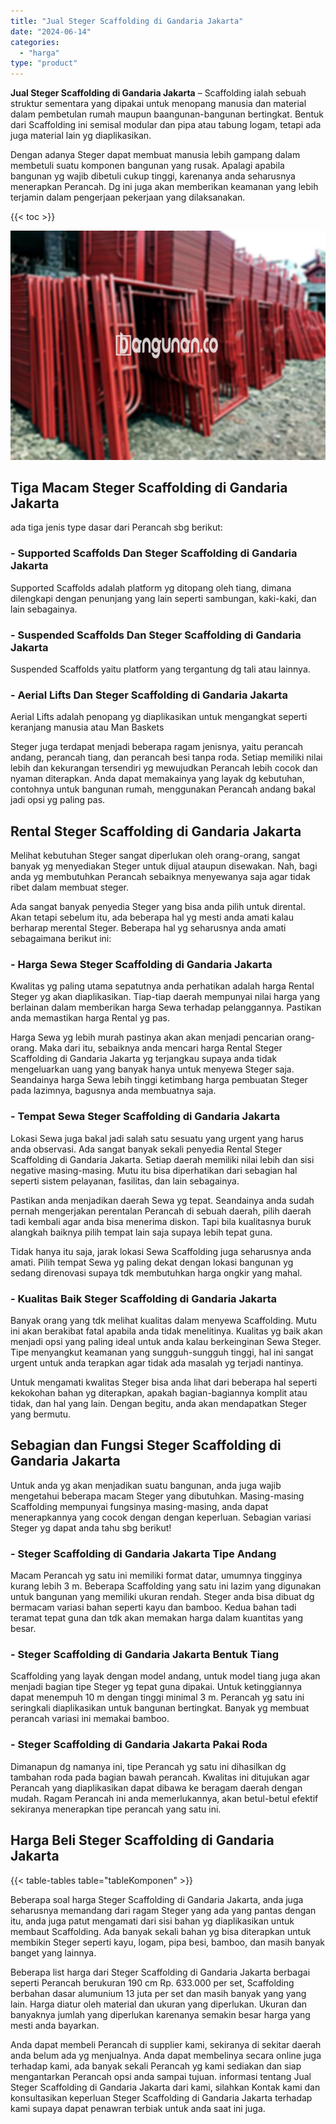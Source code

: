 ```yaml
---
title: "Jual Steger Scaffolding di Gandaria Jakarta"
date: "2024-06-14"
categories: 
  - "harga"
type: "product"
---
```


**Jual Steger Scaffolding di Gandaria Jakarta** – Scaffolding ialah sebuah struktur sementara yang dipakai untuk menopang manusia dan material dalam pembetulan rumah maupun baangunan-bangunan bertingkat. Bentuk dari Scaffolding ini semisal modular dan pipa atau tabung logam, tetapi ada juga material lain yg diaplikasikan.

Dengan adanya Steger dapat membuat manusia lebih gampang dalam membetuli suatu komponen bangunan yang rusak. Apalagi apabila bangunan yg wajib dibetuli cukup tinggi, karenanya anda seharusnya menerapkan Perancah. Dg ini juga akan memberikan keamanan yang lebih terjamin dalam pengerjaan pekerjaan yang dilaksanakan.

{{< toc >}}

![Jual Steger Scaffolding di Gandaria Jakarta](/images/sewa-scaffolding-steger-08.png)

## Tiga Macam Steger Scaffolding di Gandaria Jakarta

ada tiga jenis type dasar dari Perancah sbg berikut:

### \- Supported Scaffolds Dan Steger Scaffolding di Gandaria Jakarta

Supported Scaffolds adalah platform yg ditopang oleh tiang, dimana dilengkapi dengan penunjang yang lain seperti sambungan, kaki-kaki, dan lain sebagainya.

### \- Suspended Scaffolds Dan Steger Scaffolding di Gandaria Jakarta

Suspended Scaffolds yaitu platform yang tergantung dg tali atau lainnya.

### \- Aerial Lifts Dan Steger Scaffolding di Gandaria Jakarta

Aerial Lifts adalah penopang yg diaplikasikan untuk mengangkat seperti keranjang manusia atau Man Baskets

Steger juga terdapat menjadi beberapa ragam jenisnya, yaitu perancah andang, perancah tiang, dan perancah besi tanpa roda. Setiap memiliki nilai lebih dan kekurangan tersendiri yg mewujudkan Perancah lebih cocok dan nyaman diterapkan. Anda dapat memakainya yang layak dg kebutuhan, contohnya untuk bangunan rumah, menggunakan Perancah andang bakal jadi opsi yg paling pas.

## Rental Steger Scaffolding di Gandaria Jakarta

Melihat kebutuhan Steger sangat diperlukan oleh orang-orang, sangat banyak yg menyediakan Steger untuk dijual ataupun disewakan. Nah, bagi anda yg membutuhkan Perancah sebaiknya menyewanya saja agar tidak ribet dalam membuat steger.

Ada sangat banyak penyedia Steger yang bisa anda pilih untuk dirental. Akan tetapi sebelum itu, ada beberapa hal yg mesti anda amati kalau berharap merental Steger. Beberapa hal yg seharusnya anda amati sebagaimana berikut ini:

### \- Harga Sewa Steger Scaffolding di Gandaria Jakarta

Kwalitas yg paling utama sepatutnya anda perhatikan adalah harga Rental Steger yg akan diaplikasikan. Tiap-tiap daerah mempunyai nilai harga yang berlainan dalam memberikan harga Sewa terhadap pelanggannya. Pastikan anda memastikan harga Rental yg pas.

Harga Sewa yg lebih murah pastinya akan akan menjadi pencarian orang-orang. Maka dari itu, sebaiknya anda mencari harga Rental Steger Scaffolding di Gandaria Jakarta yg terjangkau supaya anda tidak mengeluarkan uang yang banyak hanya untuk menyewa Steger saja. Seandainya harga Sewa lebih tinggi ketimbang harga pembuatan Steger pada lazimnya, bagusnya anda membuatnya saja.

### \- Tempat Sewa Steger Scaffolding di Gandaria Jakarta

Lokasi Sewa juga bakal jadi salah satu sesuatu yang urgent yang harus anda observasi. Ada sangat banyak sekali penyedia Rental Steger Scaffolding di Gandaria Jakarta. Setiap daerah memiliki nilai lebih dan sisi negative masing-masing. Mutu itu bisa diperhatikan dari sebagian hal seperti sistem pelayanan, fasilitas, dan lain sebagainya.

Pastikan anda menjadikan daerah Sewa yg tepat. Seandainya anda sudah pernah mengerjakan perentalan Perancah di sebuah daerah, pilih daerah tadi kembali agar anda bisa menerima diskon. Tapi bila kualitasnya buruk alangkah baiknya pilih tempat lain saja supaya lebih tepat guna.

Tidak hanya itu saja, jarak lokasi Sewa Scaffolding juga seharusnya anda amati. Pilih tempat Sewa yg paling dekat dengan lokasi bangunan yg sedang direnovasi supaya tdk membutuhkan harga ongkir yang mahal.

### \- Kualitas Baik Steger Scaffolding di Gandaria Jakarta

Banyak orang yang tdk melihat kualitas dalam menyewa Scaffolding. Mutu ini akan berakibat fatal apabila anda tidak menelitinya. Kualitas yg baik akan menjadi opsi yang paling ideal untuk anda kalau berkeinginan Sewa Steger. Tipe menyangkut keamanan yang sungguh-sungguh tinggi, hal ini sangat urgent untuk anda terapkan agar tidak ada masalah yg terjadi nantinya.

Untuk mengamati kwalitas Steger bisa anda lihat dari beberapa hal seperti kekokohan bahan yg diterapkan, apakah bagian-bagiannya komplit atau tidak, dan hal yang lain. Dengan begitu, anda akan mendapatkan Steger yang bermutu.

## Sebagian dan Fungsi Steger Scaffolding di Gandaria Jakarta

Untuk anda yg akan menjadikan suatu bangunan, anda juga wajib mengetahui beberapa macam Steger yang dibutuhkan. Masing-masing Scaffolding mempunyai fungsinya masing-masing, anda dapat menerapkannya yang cocok dengan dengan keperluan. Sebagian variasi Steger yg dapat anda tahu sbg berikut!

### \- Steger Scaffolding di Gandaria Jakarta Tipe Andang

Macam Perancah yg satu ini memiliki format datar, umumnya tingginya kurang lebih 3 m. Beberapa Scaffolding yang satu ini lazim yang digunakan untuk bangunan yang memiliki ukuran rendah. Steger anda bisa dibuat dg bermacam variasi bahan seperti kayu dan bamboo. Kedua bahan tadi teramat tepat guna dan tdk akan memakan harga dalam kuantitas yang besar.

### \- Steger Scaffolding di Gandaria Jakarta Bentuk Tiang

Scaffolding yang layak dengan model andang, untuk model tiang juga akan menjadi bagian tipe Steger yg tepat guna dipakai. Untuk ketinggiannya dapat menempuh 10 m dengan tinggi minimal 3 m. Perancah yg satu ini seringkali diaplikasikan untuk bangunan bertingkat. Banyak yg membuat perancah variasi ini memakai bamboo.

### \- Steger Scaffolding di Gandaria Jakarta Pakai Roda

Dimanapun dg namanya ini, tipe Perancah yg satu ini dihasilkan dg tambahan roda pada bagian bawah perancah. Kwalitas ini ditujukan agar Perancah yang diaplikasikan dapat dibawa ke beragam daerah dengan mudah. Ragam Perancah ini anda memerlukannya, akan betul-betul efektif sekiranya menerapkan tipe perancah yang satu ini.

## Harga Beli Steger Scaffolding di Gandaria Jakarta

{{< table-tables table="tableKomponen" >}}

Beberapa soal harga Steger Scaffolding di Gandaria Jakarta, anda juga seharusnya memandang dari ragam Steger yang ada yang pantas dengan itu, anda juga patut mengamati dari sisi bahan yg diaplikasikan untuk membaut Scaffolding. Ada banyak sekali bahan yg bisa diterapkan untuk membikin Steger seperti kayu, logam, pipa besi, bamboo, dan masih banyak banget yang lainnya.

Beberapa list harga dari Steger Scaffolding di Gandaria Jakarta berbagai seperti Perancah berukuran 190 cm Rp. 633.000 per set, Scaffolding berbahan dasar alumunium 13 juta per set dan masih banyak yang yang lain. Harga diatur oleh material dan ukuran yang diperlukan. Ukuran dan banyaknya jumlah yang diperlukan karenanya semakin besar harga yang mesti anda bayarkan.

Anda dapat membeli Perancah di supplier kami, sekiranya di sekitar daerah anda belum ada yg menjualnya. Anda dapat membelinya secara online juga terhadap kami, ada banyak sekali Perancah yg kami sediakan dan siap mengantarkan Perancah opsi anda sampai tujuan. informasi tentang Jual Steger Scaffolding di Gandaria Jakarta dari kami, silahkan Kontak kami dan konsultasikan keperluan Steger Scaffolding di Gandaria Jakarta terhadap kami supaya dapat penawran terbiak untuk anda saat ini juga.
